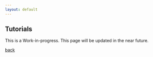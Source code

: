 ```yaml
---
layout: default
---
```


## Tutorials

This is a Work-in-progress. This page will be updated in the near future.

[back](./)
